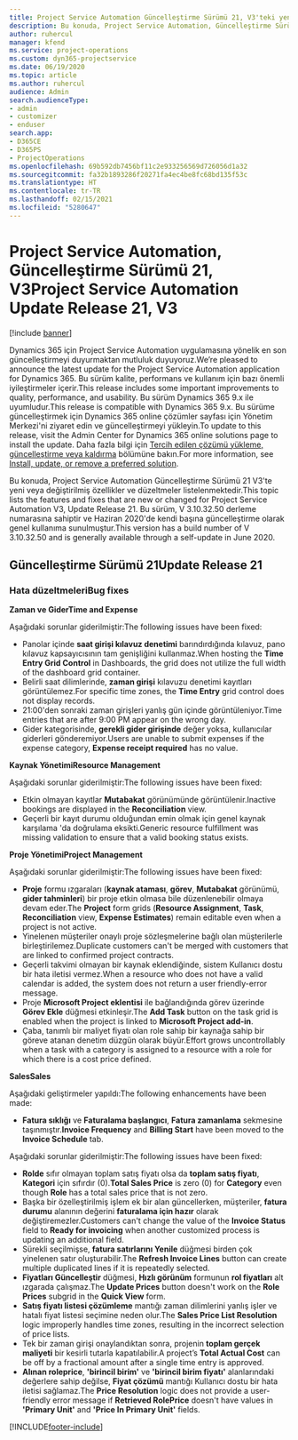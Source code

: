 ```yaml
---
title: Project Service Automation Güncelleştirme Sürümü 21, V3'teki yenilikler veya değişiklikler
description: Bu konuda, Project Service Automation, Güncelleştirme Sürümü 21, V3'teki özellikler ve düzeltmeler listelenir.
author: ruhercul
manager: kfend
ms.service: project-operations
ms.custom: dyn365-projectservice
ms.date: 06/19/2020
ms.topic: article
ms.author: ruhercul
audience: Admin
search.audienceType:
- admin
- customizer
- enduser
search.app:
- D365CE
- D365PS
- ProjectOperations
ms.openlocfilehash: 69b592db7456bf11c2e933256569d726056d1a32
ms.sourcegitcommit: fa32b1893286f20271fa4ec4be8fc68bd135f53c
ms.translationtype: HT
ms.contentlocale: tr-TR
ms.lasthandoff: 02/15/2021
ms.locfileid: "5280647"
---
```

# <a name="project-service-automation-update-release-21-v3"></a><span data-ttu-id="511a5-103">Project Service Automation, Güncelleştirme Sürümü 21, V3</span><span class="sxs-lookup"><span data-stu-id="511a5-103">Project Service Automation Update Release 21, V3</span></span>

[!include [banner](../includes/psa-now-project-operations.md)]

<span data-ttu-id="511a5-104">Dynamics 365 için Project Service Automation uygulamasına yönelik en son güncelleştirmeyi duyurmaktan mutluluk duyuyoruz.</span><span class="sxs-lookup"><span data-stu-id="511a5-104">We’re pleased to announce the latest update for the Project Service Automation application for Dynamics 365.</span></span> <span data-ttu-id="511a5-105">Bu sürüm kalite, performans ve kullanım için bazı önemli iyileştirmeler içerir.</span><span class="sxs-lookup"><span data-stu-id="511a5-105">This release includes some important improvements to quality, performance, and usability.</span></span> <span data-ttu-id="511a5-106">Bu sürüm Dynamics 365 9.x ile uyumludur.</span><span class="sxs-lookup"><span data-stu-id="511a5-106">This release is compatible with Dynamics 365 9.x.</span></span> <span data-ttu-id="511a5-107">Bu sürüme güncelleştirmek için Dynamics 365 online çözümler sayfası için Yönetim Merkezi'ni ziyaret edin ve güncelleştirmeyi yükleyin.</span><span class="sxs-lookup"><span data-stu-id="511a5-107">To update to this release, visit the Admin Center for Dynamics 365 online solutions page to install the update.</span></span> <span data-ttu-id="511a5-108">Daha fazla bilgi için [Tercih edilen çözümü yükleme, güncelleştirme veya kaldırma](https://docs.microsoft.com/power-platform/admin/install-remove-preferred-solution) bölümüne bakın.</span><span class="sxs-lookup"><span data-stu-id="511a5-108">For more information, see [Install, update, or remove a preferred solution](https://docs.microsoft.com/power-platform/admin/install-remove-preferred-solution).</span></span>

<span data-ttu-id="511a5-109">Bu konuda, Project Service Automation Güncelleştirme Sürümü 21 V3'te yeni veya değiştirilmiş özellikler ve düzeltmeler listelenmektedir.</span><span class="sxs-lookup"><span data-stu-id="511a5-109">This topic lists the features and fixes that are new or changed for Project Service Automation V3, Update Release 21.</span></span> <span data-ttu-id="511a5-110">Bu sürüm, V 3.10.32.50 derleme numarasına sahiptir ve Haziran 2020'de kendi başına güncelleştirme olarak genel kullanıma sunulmuştur.</span><span class="sxs-lookup"><span data-stu-id="511a5-110">This version has a build number of V 3.10.32.50 and is generally available through a self-update in June 2020.</span></span>

## <a name="update-release-21"></a><span data-ttu-id="511a5-111">Güncelleştirme Sürümü 21</span><span class="sxs-lookup"><span data-stu-id="511a5-111">Update Release 21</span></span>

### <a name="bug-fixes"></a><span data-ttu-id="511a5-112">Hata düzeltmeleri</span><span class="sxs-lookup"><span data-stu-id="511a5-112">Bug fixes</span></span>

<span data-ttu-id="511a5-113">**Zaman ve Gider**</span><span class="sxs-lookup"><span data-stu-id="511a5-113">**Time and Expense**</span></span>

<span data-ttu-id="511a5-114">Aşağıdaki sorunlar giderilmiştir:</span><span class="sxs-lookup"><span data-stu-id="511a5-114">The following issues have been fixed:</span></span>

- <span data-ttu-id="511a5-115">Panolar içinde **saat girişi kılavuz denetimi** barındırdığında kılavuz, pano kılavuz kapsayıcısının tam genişliğini kullanmaz.</span><span class="sxs-lookup"><span data-stu-id="511a5-115">When hosting the **Time Entry Grid Control** in Dashboards, the grid does not utilize the full width of the dashboard grid container.</span></span>
- <span data-ttu-id="511a5-116">Belirli saat dilimlerinde, **zaman girişi** kılavuzu denetimi kayıtları görüntülemez.</span><span class="sxs-lookup"><span data-stu-id="511a5-116">For specific time zones, the **Time Entry** grid control does not display records.</span></span>
- <span data-ttu-id="511a5-117">21:00'den sonraki zaman girişleri yanlış gün içinde görüntüleniyor.</span><span class="sxs-lookup"><span data-stu-id="511a5-117">Time entries that are after 9:00 PM appear on the wrong day.</span></span>
- <span data-ttu-id="511a5-118">Gider kategorisinde, **gerekli gider girişinde** değer yoksa, kullanıcılar giderleri gönderemiyor.</span><span class="sxs-lookup"><span data-stu-id="511a5-118">Users are unable to submit expenses if the expense category, **Expense receipt required** has no value.</span></span>

<span data-ttu-id="511a5-119">**Kaynak Yönetimi**</span><span class="sxs-lookup"><span data-stu-id="511a5-119">**Resource Management**</span></span>

<span data-ttu-id="511a5-120">Aşağıdaki sorunlar giderilmiştir:</span><span class="sxs-lookup"><span data-stu-id="511a5-120">The following issues have been fixed:</span></span>

- <span data-ttu-id="511a5-121">Etkin olmayan kayıtlar **Mutabakat** görünümünde görüntülenir.</span><span class="sxs-lookup"><span data-stu-id="511a5-121">Inactive bookings are displayed in the **Reconciliation** view.</span></span>
- <span data-ttu-id="511a5-122">Geçerli bir kayıt durumu olduğundan emin olmak için genel kaynak karşılama 'da doğrulama eksikti.</span><span class="sxs-lookup"><span data-stu-id="511a5-122">Generic resource fulfillment was missing validation to ensure that a valid booking status exists.</span></span>

<span data-ttu-id="511a5-123">**Proje Yönetimi**</span><span class="sxs-lookup"><span data-stu-id="511a5-123">**Project Management**</span></span>

<span data-ttu-id="511a5-124">Aşağıdaki sorunlar giderilmiştir:</span><span class="sxs-lookup"><span data-stu-id="511a5-124">The following issues have been fixed:</span></span>

- <span data-ttu-id="511a5-125">**Proje** formu ızgaraları (**kaynak ataması**, **görev**, **Mutabakat** görünümü, **gider tahminleri**) bir proje etkin olmasa bile düzenlenebilir olmaya devam eder.</span><span class="sxs-lookup"><span data-stu-id="511a5-125">The **Project** form grids (**Resource Assignment**, **Task**, **Reconciliation** view, **Expense Estimates**) remain editable even when a project is not active.</span></span>
- <span data-ttu-id="511a5-126">Yinelenen müşteriler onaylı proje sözleşmelerine bağlı olan müşterilerle birleştirilemez.</span><span class="sxs-lookup"><span data-stu-id="511a5-126">Duplicate customers can't be merged with customers that are linked to confirmed project contracts.</span></span>
- <span data-ttu-id="511a5-127">Geçerli takvimi olmayan bir kaynak eklendiğinde, sistem Kullanıcı dostu bir hata iletisi vermez.</span><span class="sxs-lookup"><span data-stu-id="511a5-127">When a resource who does not have a valid calendar is added, the system does not return a user friendly-error message.</span></span>
- <span data-ttu-id="511a5-128">Proje **Microsoft Project eklentisi** ile bağlandığında görev üzerinde **Görev Ekle** düğmesi etkinleşir.</span><span class="sxs-lookup"><span data-stu-id="511a5-128">The **Add Task** button on the task grid is enabled when the project is linked to **Microsoft Project add-in**.</span></span>
- <span data-ttu-id="511a5-129">Çaba, tanımlı bir maliyet fiyatı olan role sahip bir kaynağa sahip bir göreve atanan denetim düzgün olarak büyür.</span><span class="sxs-lookup"><span data-stu-id="511a5-129">Effort grows uncontrollably when a task with a category is assigned to a resource with a role for which there is a cost price defined.</span></span>

<span data-ttu-id="511a5-130">**Sales**</span><span class="sxs-lookup"><span data-stu-id="511a5-130">**Sales**</span></span>

<span data-ttu-id="511a5-131">Aşağıdaki geliştirmeler yapıldı:</span><span class="sxs-lookup"><span data-stu-id="511a5-131">The following enhancements have been made:</span></span>

- <span data-ttu-id="511a5-132">**Fatura sıklığı** ve **Faturalama başlangıcı**, **Fatura zamanlama** sekmesine taşınmıştır.</span><span class="sxs-lookup"><span data-stu-id="511a5-132">**Invoice Frequency** and **Billing Start** have been moved to the **Invoice Schedule** tab.</span></span>

<span data-ttu-id="511a5-133">Aşağıdaki sorunlar giderilmiştir:</span><span class="sxs-lookup"><span data-stu-id="511a5-133">The following issues have been fixed:</span></span>

- <span data-ttu-id="511a5-134">**Rolde** sıfır olmayan toplam satış fiyatı olsa da **toplam satış fiyatı**, **Kategori** için sıfırdır (0).</span><span class="sxs-lookup"><span data-stu-id="511a5-134">**Total Sales Price** is zero (0) for **Category** even though **Role** has a total sales price that is not zero.</span></span>
- <span data-ttu-id="511a5-135">Başka bir özelleştirilmiş işlem ek bir alan güncellerken, müşteriler, **fatura durumu** alanının değerini **faturalama için hazır** olarak değiştiremezler.</span><span class="sxs-lookup"><span data-stu-id="511a5-135">Customers can't change the value of the **Invoice Status** field to **Ready for invoicing** when another customized process is updating an additional field.</span></span>
- <span data-ttu-id="511a5-136">Sürekli seçilmişse, **fatura satırlarını Yenile** düğmesi birden çok yinelenen satır oluşturabilir.</span><span class="sxs-lookup"><span data-stu-id="511a5-136">The **Refresh Invoice Lines** button can create multiple duplicated lines if it is repeatedly selected.</span></span>
- <span data-ttu-id="511a5-137">**Fiyatları Güncelleştir** düğmesi, **Hızlı görünüm** formunun **rol fiyatları** alt ızgarada çalışmaz.</span><span class="sxs-lookup"><span data-stu-id="511a5-137">The **Update Prices** button doesn't work on the **Role Prices** subgrid in the **Quick View** form.</span></span>
- <span data-ttu-id="511a5-138">**Satış fiyatı listesi çözümleme** mantığı zaman dilimlerini yanlış işler ve hatalı fiyat listesi seçimine neden olur.</span><span class="sxs-lookup"><span data-stu-id="511a5-138">The **Sales Price List Resolution** logic improperly handles time zones, resulting in the incorrect selection of price lists.</span></span>
- <span data-ttu-id="511a5-139">Tek bir zaman girişi onaylandıktan sonra, projenin **toplam gerçek maliyeti** bir kesirli tutarla kapatılabilir.</span><span class="sxs-lookup"><span data-stu-id="511a5-139">A project’s **Total Actual Cost** can be off by a fractional amount after a single time entry is approved.</span></span>
- <span data-ttu-id="511a5-140">**Alınan roleprice**, **'birincil birim'** ve **'birincil birim fiyatı'** alanlarındaki değerlere sahip değilse, **Fiyat çözümü** mantığı Kullanıcı dostu bir hata iletisi sağlamaz.</span><span class="sxs-lookup"><span data-stu-id="511a5-140">The **Price Resolution** logic does not provide a user-friendly error message if **Retrieved RolePrice** doesn't have values in **'Primary Unit'** and **'Price In Primary Unit'** fields.</span></span>


[!INCLUDE[footer-include](../includes/footer-banner.md)]